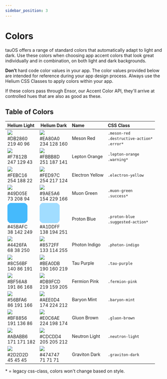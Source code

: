 ```yaml
---
sidebar_position: 3
---
```


# Colors

tauOS offers a range of standard colors that automatically adapt to light and dark. Use these colors when choosing app accent colors that look great individually and in combination, on both light and dark backgrounds.

**Don’t** hard code color values in your app. The color values provided below are intended for reference during your app design process. Always use the Helium CSS Classes to apply colors within your app.

If these colors pass through Ensor, our Accent Color API, they'll arrive at controlled hues that are also as good as these.

## Table of Colors

| Helium Light                                           | Helium Dark                                             | Name            | CSS Class                                              |
| :----------------------------------------------------- | ------------------------------------------------------- | :-------------- | :----------------------------------------------------- |
| ![](/assets/color_24.png)<br />#DB2860<br />219 40 96  | ![](/assets/color_23.png)<br />#EA80A0<br />234 128 160 | Meson Red       | `.meson-red`<br />`.destructive-action*`<br />`.error*` |
| ![](/assets/color_22.png)<br />#F7812B<br />247 129 43 | ![](/assets/color_21.png)<br />#FBBB8D<br />251 187 141 | Lepton Orange   | `.lepton-orange`<br />`.warning*`                      |
| ![](/assets/color_20.png)<br />#FEBC16<br />254 188 22 | ![](/assets/color_19.png)<br />#FED97C<br />254 217 124 | Electron Yellow | `.electron-yellow`                                     |
| ![](/assets/color_18.png)<br />#49D05E<br />73 208 94  | ![](/assets/color_17.png)<br />#9AE5A6<br />154 229 166 | Muon Green      | `.muon-green`<br />`.success*`                         |
| ![](/assets/color_16.png)<br />#45BAFC<br />38 142 249 | ![](/assets/color_15.png)<br />#A1DDFF<br />138 194 251 | Proton Blue     | `.proton-blue`<br />`.suggested-action*`               |
| ![](/assets/color_14.png)<br />#4426FA<br />68 38 250  | ![](/assets/color_13.png)<br />#8572FF<br />133 114 255 | Photon Indigo   | `.photon-indigo`                                       |
| ![](/assets/color_12.png)<br />#8C56BF<br />140 86 191 | ![](/assets/color_11.png)<br />#BEA0DB<br />190 160 219 | Tau Purple      | `.tau-purple`                                          |
| ![](/assets/color_10.png)<br />#BF56A8<br />191 86 168 | ![](/assets/color_9.png)<br />#DB9FCD<br />219 159 205  | Fermion Pink    | `.fermion-pink`                                        |
| ![](/assets/color_8.png)<br />#56BFA6<br />86 191 166  | ![](/assets/color_7.png)<br />#AEE0D4<br />174 224 212  | Baryon Mint     | `.baryon-mint`                                         |
| ![](/assets/color_6.png)<br />#BF8856<br />191 136 86  | ![](/assets/color_5.png)<br />#E0C6AE<br />224 198 174  | Gluon Brown     | `.gluon-brown`                                         |
| ![](/assets/color_4.png)<br />#ABABB6<br />171 171 182 | ![](/assets/color_3.png)<br />#CDCDD4<br />205 205 212  | Neutron Light   | `.neutron-light`                                       |
| ![](/assets/color_2.png)<br />#2D2D2D<br />45 45 45    | ![](/assets/color_1.png)<br />#474747<br />71 71 71     | Graviton Dark   | `.graviton-dark`                                       |

\* = legacy css-class, colors won't change based on style.
